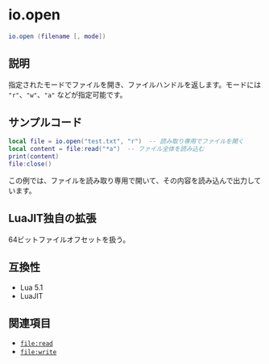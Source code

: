 # io.open

```lua
io.open (filename [, mode])
```

## 説明

指定されたモードでファイルを開き、ファイルハンドルを返します。モードには `"r"`、`"w"`、`"a"` などが指定可能です。

## サンプルコード

```lua
local file = io.open("test.txt", "r")  -- 読み取り専用でファイルを開く
local content = file:read("*a")  -- ファイル全体を読み込む
print(content)
file:close()
```

この例では、ファイルを読み取り専用で開いて、その内容を読み込んで出力しています。

## LuaJIT独自の拡張

64ビットファイルオフセットを扱う。

## 互換性

- Lua 5.1
- LuaJIT

## 関連項目

- [`file:read`](file_read.md)
- [`file:write`](file_write.md)